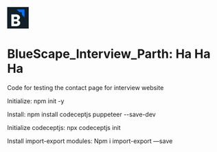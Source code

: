 <img src="images/logo.png" width="50">

# BlueScape_Interview_Parth: Ha Ha Ha

Code for testing the contact page for interview website

Initialize:  npm init -y

Install:  npm install codeceptjs puppeteer --save-dev

Initialize codeceptjs: npx codeceptjs init

 Install import-export modules: Npm i import-export —save